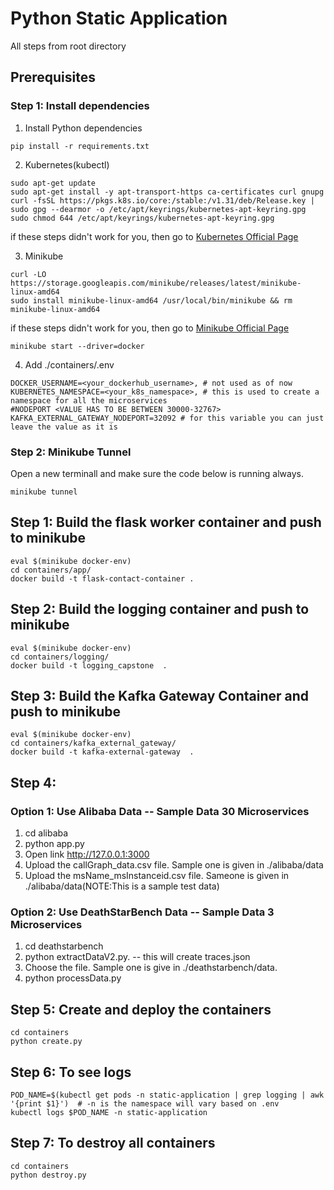 # **Python Static Application**

All steps from root directory

## Prerequisites

### Step 1: Install dependencies

1. Install Python dependencies

```shell
pip install -r requirements.txt
```

2. Kubernetes(kubectl)

```shell
sudo apt-get update
sudo apt-get install -y apt-transport-https ca-certificates curl gnupg
curl -fsSL https://pkgs.k8s.io/core:/stable:/v1.31/deb/Release.key | sudo gpg --dearmor -o /etc/apt/keyrings/kubernetes-apt-keyring.gpg
sudo chmod 644 /etc/apt/keyrings/kubernetes-apt-keyring.gpg
```

if these steps didn't work for you, then go to [Kubernetes Official Page](https://kubernetes.io/docs/tasks/tools/ 'Kubernetes Official Page')

3. Minikube

```shell
curl -LO https://storage.googleapis.com/minikube/releases/latest/minikube-linux-amd64
sudo install minikube-linux-amd64 /usr/local/bin/minikube && rm minikube-linux-amd64
```

if these steps didn't work for you, then go to [Minikube Official Page](https://minikube.sigs.k8s.io/docs/start/?arch=%2Flinux%2Fx86-64%2Fstable%2Fbinary+downloadhttp:// 'Minikube Official Page')

```shell
minikube start --driver=docker
```

4. Add ./containers/.env

```shell
DOCKER_USERNAME=<your_dockerhub_username>, # not used as of now
KUBERNETES_NAMESPACE=<your_k8s_namespace>, # this is used to create a namespace for all the microservices
#NODEPORT <VALUE HAS TO BE BETWEEN 30000-32767>
KAFKA_EXTERNAL_GATEWAY_NODEPORT=32092 # for this variable you can just leave the value as it is
```
### Step 2: Minikube Tunnel
Open a new terminall and make sure the code below is running always. 
```shell
minikube tunnel
```

## Step 1: Build the flask worker container and push to minikube

```shell
eval $(minikube docker-env)
cd containers/app/
docker build -t flask-contact-container .
```

## Step 2: Build the logging container and push to minikube

```shell
eval $(minikube docker-env)
cd containers/logging/
docker build -t logging_capstone  .
```
## Step 3: Build the Kafka Gateway Container and push to minikube
```shell
eval $(minikube docker-env)
cd containers/kafka_external_gateway/
docker build -t kafka-external-gateway  .
```
## Step 4: 
### Option 1: Use Alibaba Data -- Sample Data 30 Microservices

1. cd alibaba
2. python app.py
3. Open link http://127.0.0.1:3000
4. Upload the callGraph_data.csv file. Sample one is given in ./alibaba/data
5. Upload the msName_msInstanceid.csv file. Sameone is given in ./alibaba/data(NOTE:This is a sample test data)

### Option 2: Use DeathStarBench Data -- Sample Data 3 Microservices

1.  cd deathstarbench
2.  python extractDataV2.py. -- this will create traces.json
3.  Choose the file. Sample one is give in ./deathstarbench/data.
4.  python processData.py
## Step 5: Create and deploy the containers
```shell
cd containers
python create.py
```
## Step 6: To see logs 
```shell
POD_NAME=$(kubectl get pods -n static-application | grep logging | awk '{print $1}')  # -n is the namespace will vary based on .env
kubectl logs $POD_NAME -n static-application
```
## Step 7: To destroy all containers
```shell
cd containers
python destroy.py
```
